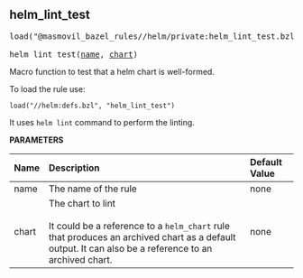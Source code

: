 <!-- Generated with Stardoc: http://skydoc.bazel.build -->



<a id="helm_lint_test"></a>

## helm_lint_test

<pre>
load("@masmovil_bazel_rules//helm/private:helm_lint_test.bzl", "helm_lint_test")

helm_lint_test(<a href="#helm_lint_test-name">name</a>, <a href="#helm_lint_test-chart">chart</a>)
</pre>

Macro function to test that a helm chart is well-formed.

To load the rule use:
```starlark
load("//helm:defs.bzl", "helm_lint_test")
```

It uses `helm lint` command to perform the linting.


**PARAMETERS**


| Name  | Description | Default Value |
| :------------- | :------------- | :------------- |
| <a id="helm_lint_test-name"></a>name |  The name of the rule   |  none |
| <a id="helm_lint_test-chart"></a>chart |  The chart to lint<br><br>It could be a reference to a `helm_chart` rule that produces an archived chart as a default output. It can also be a reference to an archived chart.   |  none |


